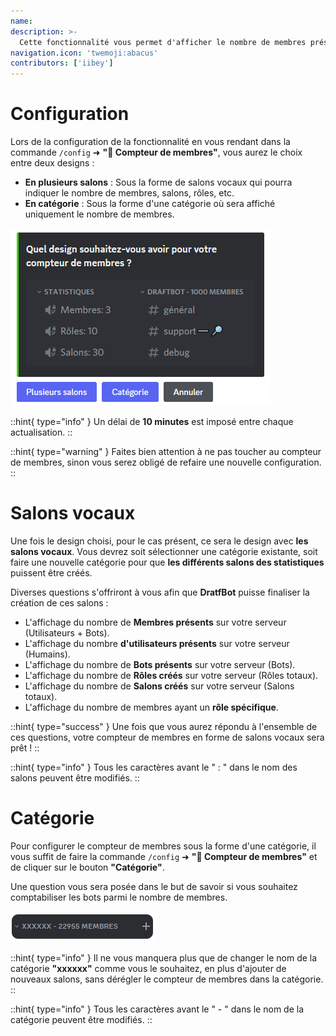 ```yaml
---
name:
description: >-
  Cette fonctionnalité vous permet d'afficher le nombre de membres présents sur votre serveur.
navigation.icon: 'twemoji:abacus'
contributors: ['iibey']
---
```


# Configuration

Lors de la configuration de la fonctionnalité en vous rendant dans la commande `/config` ➜ **"🧮 Compteur de membres"**, vous aurez le choix entre deux designs :

- **En plusieurs salons** : Sous la forme de salons vocaux qui pourra indiquer le nombre de membres, salons, rôles, etc.
- **En catégorie** : Sous la forme d'une catégorie où sera affiché uniquement le nombre de membres.

![Aperçu de la question](/.assets/membercount/membercount1.png)

::hint{ type="info" }
Un délai de **10 minutes** est imposé entre chaque actualisation.
::

::hint{ type="warning" }
Faites bien attention à ne pas toucher au compteur de membres, sinon vous serez obligé de refaire une nouvelle configuration.
::

# Salons vocaux

Une fois le design choisi, pour le cas présent, ce sera le design avec **les salons vocaux**. Vous devrez soit sélectionner une catégorie existante, soit faire une nouvelle catégorie pour que **les différents salons des statistiques** puissent être créés.

Diverses questions s'offriront à vous afin que **DratfBot** puisse finaliser la création de ces salons :

- L'affichage du nombre de **Membres présents** sur votre serveur (Utilisateurs + Bots).
- L'affichage du nombre **d'utilisateurs présents** sur votre serveur (Humains).
- L'affichage du nombre de **Bots présents** sur votre serveur (Bots).
- L'affichage du nombre de **Rôles créés** sur votre serveur (Rôles totaux).
- L'affichage du nombre de **Salons créés** sur votre serveur (Salons totaux).
- L'affichage du nombre de membres ayant un **rôle spécifique**.

::hint{ type="success" }
Une fois que vous aurez répondu à l'ensemble de ces questions, votre compteur de membres en forme de salons vocaux sera prêt !
::

::hint{ type="info" }
Tous les caractères avant le " : " dans le nom des salons peuvent être modifiés.
::

# Catégorie

Pour configurer le compteur de membres sous la forme d'une catégorie, il vous suffit de faire la commande `/config` ➜ **"🧮 Compteur de membres"** et de cliquer sur le bouton **"Catégorie"**.

Une question vous sera posée dans le but de savoir si vous souhaitez comptabiliser les bots parmi le nombre de membres.

![Résultat de la configuration](/.assets/membercount/categorycount.png)

::hint{ type="info" }
Il ne vous manquera plus que de changer le nom de la catégorie **"xxxxxx"** comme vous le souhaitez, en plus d'ajouter de nouveaux salons, sans dérégler le compteur de membres dans la catégorie.
::

::hint{ type="info" }
Tous les caractères avant le " - " dans le nom de la catégorie peuvent être modifiés.
::

